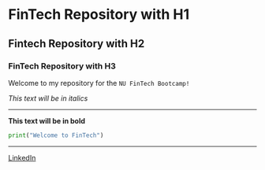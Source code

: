 # FinTech Repository with H1

## Fintech Repository with H2

### FinTech Repository with H3

Welcome to my repository for the `NU FinTech Bootcamp!`

*This text will be in italics*

--- 

**This text will be in bold**

```python
print("Welcome to FinTech")
```

---

[LinkedIn](https://www.linkedin.com/checkpoint/lg/login-submit)